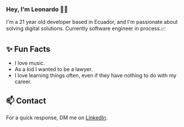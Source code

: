 ### Hey, I'm Leonardo 👋🏽  

I'm a 21 year old developer based in Ecuador, and I'm passionate about solving digital solutions.
Currently software engineer in process.📈
 
## ✨ Fun Facts 

- I love music.
- As a kid I wanted to be a lawyer.
- I love learning things often, even if they have nothing to do with my career.
 
## 📫 Contact

 For a quick response, DM me on [LinkedIn](https://www.linkedin.com/in/leonardo-v-24292b190/). 
